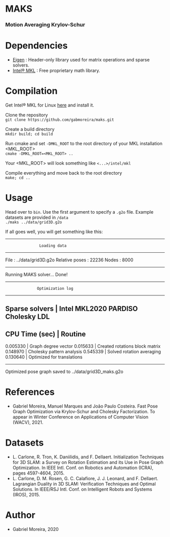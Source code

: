 # MAKS
### Motion Averaging Krylov-Schur

# Dependencies
* [Eigen](http://eigen.tuxfamily.org) : Header-only library used for matrix operations and sparse solvers.
* [Intel® MKL](https://software.intel.com/content/www/us/en/develop/tools/math-kernel-library.html) : Free proprietary math library.


# Compilation
Get Intel® MKL for Linux [here](https://software.intel.com/content/www/us/en/develop/tools/math-kernel-library/choose-download/linux.html) and install it.

Clone the repository  
`git clone https://github.com/gabmoreira/maks.git`  

Create a build directory  
`mkdir build; cd build`

Run cmake and set `-DMKL_ROOT` to the root directory of your MKL installation <MKL_ROOT>  
`cmake -DMKL_ROOT=<MKL_ROOT> ..`

Your <MKL_ROOT> will look something like `<...>/intel/mkl` 

Compile everything and move back to the root directory  
`make; cd ..`

# Usage
Head over to `bin`. Use the first argument to specify a `.g2o` file. Example datasets are provided in `/data`  
`./maks ../data/grid3D.g2o`

If all goes well, you will get something like this:

____________________________________________________
                   Loading data 
----------------------------------------------------
File : ../data/grid3D.g2o
Relative poses :   22236
Nodes :            8000
____________________________________________________

Running MAKS solver... Done!
____________________________________________________
                  Optimization log
----------------------------------------------------
Sparse solvers | Intel MKL2020 PARDISO Cholesky LDL
----------------------------------------------------
CPU Time (sec) |                Routine
----------------------------------------------------
   0.005330    |    Graph degree vector
   0.015633    |    Created rotations block matrix
   0.148970    |    Cholesky pattern analysis
   0.545339    |    Solved rotation averaging
   0.130640    |    Optimized for translations
____________________________________________________

Optimized pose graph saved to ../data/grid3D_maks.g2o


# References
* Gabriel Moreira, Manuel Marques and João Paulo Costeira. Fast Pose Graph Optimization via Krylov-Schur and Cholesky Factorization. To appear in Winter Conference on Applications of Computer Vision (WACV), 2021.

# Datasets
* L. Carlone, R. Tron, K. Daniilidis, and F. Dellaert. Initialization Techniques for 3D SLAM: a Survey on Rotation Estimation and its Use in Pose Graph Optimization. In IEEE Intl. Conf. on Robotics and Automation (ICRA), pages 4597-4604, 2015.
* L. Carlone, D. M. Rosen, G. C. Calafiore, J. J. Leonard, and F. Dellaert. Lagrangian Duality in 3D SLAM: Verification Techniques and Optimal Solutions. In IEEE/RSJ Intl. Conf. on Intelligent Robots and Systems (IROS), 2015.


# Author
* Gabriel Moreira, 2020

